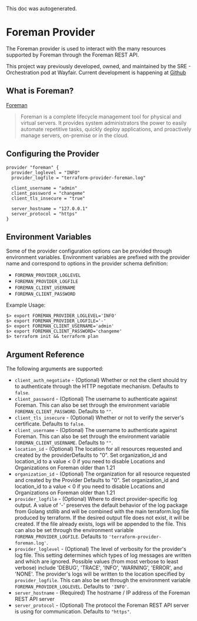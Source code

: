 This doc was autogenerated.

# Foreman Provider

The Foreman provider is used to interact with the many resources supported by
Foreman through the Foreman REST API.

This project way previously developed, owned, and maintained by the SRE -
Orchestration pod at Wayfair. Current development is happening at
[Github](https://github.com/masikrus/terraform-provider-foreman)

## What is Foreman?

[Foreman](https://www.theforeman.org/)

> Foreman is a complete lifecycle management tool for physical and virtual
> servers. It provides system administrators the power to easily automate
> repetitive tasks, quickly deploy applications, and proactively manage servers,
> on-premise or in the cloud.

## Configuring the Provider

```
provider "foreman" {
  provider_loglevel = "INFO"
  provider_logfile = "terraform-provider-foreman.log"

  client_username = "admin"
  client_password = "changeme"
  client_tls_insecure = "true"

  server_hostname = "127.0.0.1"
  server_protocol = "https"
}
```

## Environment Variables

Some of the provider configuration options can be provided through environment
variables.  Environment variables are prefixed with the provider name and
correspond to options in the provider schema definition:

* `FOREMAN_PROVIDER_LOGLEVEL`
* `FOREMAN_PROVIDER_LOGFILE`
* `FOREMAN_CLIENT_USERNAME`
* `FOREMAN_CLIENT_PASSWORD`

Example Usage:

```
$> export FOREMAN_PROVIDER_LOGLEVEL='INFO'
$> export FOREMAN_PROVIDER_LOGFILE='-'
$> export FOREMAN_CLIENT_USERNAME='admin'
$> export FOREMAN_CLIENT_PASSWORD='changeme'
$> terraform init && terraform plan
```

## Argument Reference

The following arguments are supported:

- `client_auth_negotiate` - (Optional) Whether or not the client should try to authenticate through the HTTP negotiate mechanism. Defaults to `false`.
- `client_password` - (Optional) The username to authenticate against Foreman. This can also be set through the environment variable `FOREMAN_CLIENT_PASSWORD`. Defaults to `""`.
- `client_tls_insecure` - (Optional) Whether or not to verify the server's certificate. Defaults to `false`.
- `client_username` - (Optional) The username to authenticate against Foreman. This can also be set through the environment variable `FOREMAN_CLIENT_USERNAME`. Defaults to `""`.
- `location_id` - (Optional) The location for all resources requested and created by the providerDefaults to "0". Set organization_id and location_id to a value < 0 if you need to disable Locations and Organizations on Foreman older than 1.21
- `organization_id` - (Optional) The organization for all resource requested and created by the Provider Defaults to "0". Set organization_id and location_id to a value < 0 if you need to disable Locations and Organizations on Foreman older than 1.21
- `provider_logfile` - (Optional) Where to direct provider-specific log output. A value of '-' preserves the default behavior of the log package from Golang stdlib and will be combined with the main terraform.log file produced by terraform. If the desired output file does not exist, it will be created. If the file already exists, logs will be appended to the file. This can also be set through the environment variable `FOREMAN_PROVIDER_LOGFILE`. Defaults to `'terraform-provider-foreman.log'`.
- `provider_loglevel` - (Optional) The level of verbosity for the provider's log file. This setting determines which types of log messages are written and which are ignored. Possible values (from most verbose to least verbose) include 'DEBUG', 'TRACE', 'INFO', 'WARNING', 'ERROR', and 'NONE'.  The provider's logs will be written to the location specified by `provider_logfile`. This can also be set through the environment variable `FOREMAN_PROVIDER_LOGLEVEL`. Defaults to `'INFO'`.
- `server_hostname` - (Required) The hostname / IP address of the Foreman REST API server
- `server_protocol` - (Optional) The protocol the Foreman REST API server is using for communication. Defaults to `"https"`.

